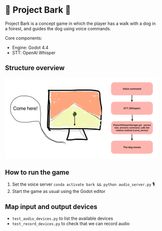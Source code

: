 # 🐶 Project Bark 🐺

Project Bark is a concept game in which the player has a walk with a dog in a foirest, and guides the dog using voice commands. 

Core components:

- Engine: Godot 4.4
- STT: OpenAI Whisper

## Structure overview

![Bark structure overview](Images/OverviewBark.png)

## How to run the game

1. Set the voice server `conda activate bark && python audio_server.py` 🎙️
2. Start the game as usual using the Godot editor 

## Map input and output devices

- `test_audio_devices.py` to list the available devices
- `test_record_devices.py` to check that we can record audio